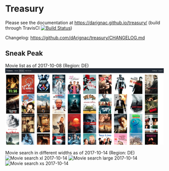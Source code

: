 # Treasury

Please see the documentation at https://darignac.github.io/treasury/ (build through TravisCI [![Build Status](https://travis-ci.org/dArignac/treasury.svg?branch=master)](https://travis-ci.org/dArignac/treasury))

Changelog: https://github.com/dArignac/treasury/CHANGELOG.md

## Sneak Peak
Movie list as of 2017-10-08 (Region: DE)
![Movie list v1](https://github.com/dArignac/treasury/raw/master/documents/img/movies-v1.png "Movie list for version 1.x")

Movie search in different widths as of 2017-10-14 (Region: DE)
![Movie search xl 2017-10-14](https://github.com/dArignac/treasury/raw/master/documents/img/movie-search-xl-20171014.png "Movie search xl 2017-10-14")
![Movie search large 2017-10-14](https://github.com/dArignac/treasury/raw/master/documents/img/movie-search-lg-20171014.png "Movie search large 2017-10-14")
![Movie search xs 2017-10-14](https://github.com/dArignac/treasury/raw/master/documents/img/movie-search-xs-20171014.png "Movie search xs 2017-10-14")
